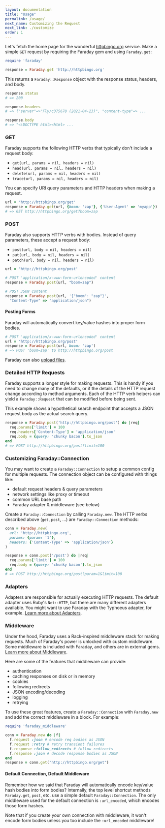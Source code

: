 ```yaml
---
layout: documentation
title: "Usage"
permalink: /usage/
next_name: Customizing the Request
next_link: ./customize
order: 1
---
```


Let's fetch the home page for the wonderful
[httpbingo.org](https://httpbingo.org) service. Make a simple `GET` request by
requiring the Faraday gem and using `Faraday.get`:

```ruby
require 'faraday'

response = Faraday.get 'http://httpbingo.org'
```

This returns a `Faraday::Response` object with the response status, headers, and
body.

```ruby
response.status
# => 200

response.headers
# => {"server"=>"Fly/c375678 (2021-04-23)", "content-type"=> ...

response.body
# => "<!DOCTYPE html><html> ...
```

### GET

Faraday supports the following HTTP verbs that typically don't include a request
body:

- `get(url, params = nil, headers = nil)`
- `head(url, params = nil, headers = nil)`
- `delete(url, params = nil, headers = nil)`
- `trace(url, params = nil, headers = nil)`

You can specify URI query parameters and HTTP headers when making a request.

```ruby
url = 'http://httpbingo.org/get'
response = Faraday.get(url, {boom: 'zap'}, {'User-Agent' => 'myapp'})
# => GET http://httpbingo.org/get?boom=zap
```

### POST

Faraday also supports HTTP verbs with bodies. Instead of query parameters, these
accept a request body:

- `post(url, body = nil, headers = nil)`
- `put(url, body = nil, headers = nil)`
- `patch(url, body = nil, headers = nil)`

```ruby
url = 'http://httpbingo.org/post'

# POST 'application/x-www-form-urlencoded' content
response = Faraday.post(url, "boom=zap")

# POST JSON content
response = Faraday.post(url, '{"boom": "zap"}',
  "Content-Type" => "application/json")
```

#### Posting Forms

Faraday will automatically convert key/value hashes into proper form bodies.

```ruby
# POST 'application/x-www-form-urlencoded' content
url = 'http://httpbingo.org/post'
response = Faraday.post(url, boom: 'zap')
# => POST 'boom=zap' to http://httpbingo.org/post
```

Faraday can also [upload files][multipart].

### Detailed HTTP Requests

Faraday supports a longer style for making requests. This is handy if you need
to change many of the defaults, or if the details of the HTTP request change
according to method arguments. Each of the HTTP verb helpers can yield a
`Faraday::Request` that can be modified before being sent.

This example shows a hypothetical search endpoint that accepts a JSON request
body as the actual search query.

```ruby
response = Faraday.post('http://httpbingo.org/post') do |req|
  req.params['limit'] = 100
  req.headers['Content-Type'] = 'application/json'
  req.body = {query: 'chunky bacon'}.to_json
end
# => POST http://httpbingo.org/post?limit=100
```

### Customizing Faraday::Connection

You may want to create a `Faraday::Connection` to setup a common config for
multiple requests. The connection object can be configured with things like:

- default request headers & query parameters
- network settings like proxy or timeout
- common URL base path
- Faraday adapter & middleware (see below)

Create a `Faraday::Connection` by calling `Faraday.new`. The HTTP verbs
described above (`get`, `post`, ...) are `Faraday::Connection` methods:

```ruby
conn = Faraday.new(
  url: 'http://httpbingo.org',
  params: {param: '1'},
  headers: {'Content-Type' => 'application/json'}
)

response = conn.post('/post') do |req|
  req.params['limit'] = 100
  req.body = {query: 'chunky bacon'}.to_json
end
# => POST http://httpbingo.org/post?param=1&limit=100
```

### Adapters

Adapters are responsible for actually executing HTTP requests. The default
adapter uses Ruby's `Net::HTTP`, but there are many different adapters
available. You might want to use Faraday with the Typhoeus adapter, for example.
[Learn more about Adapters](../adapters).

### Middleware

Under the hood, Faraday uses a Rack-inspired middleware stack for making
requests. Much of Faraday's power is unlocked with custom middleware. Some
middleware is included with Faraday, and others are in external gems. [Learn
more about Middleware](../middleware).

Here are some of the features that middleware can provide:

- authentication
- caching responses on disk or in memory
- cookies
- following redirects
- JSON encoding/decoding
- logging
- retrying

To use these great features, create a `Faraday::Connection` with `Faraday.new`
and add the correct middleware in a block. For example:

```ruby
require 'faraday_middleware'

conn = Faraday.new do |f|
  f.request :json # encode req bodies as JSON
  f.request :retry # retry transient failures
  f.response :follow_redirects # follow redirects
  f.response :json # decode response bodies as JSON
end
response = conn.get("http://httpbingo.org/get")
```

#### Default Connection, Default Middleware

Remember how we said that Faraday will automatically encode key/value hash
bodies into form bodies? Internally, the top level shortcut methods
`Faraday.get`, `post`, etc. use a simple default `Faraday::Connection`. The only
middleware used for the default connection is `:url_encoded`, which encodes
those form hashes.

Note that if you create your own connection with middleware, it won't encode
form bodies unless you too include the `:url_encoded` middleware!

[encoding]: ../middleware/url-encoded
[multipart]: ../middleware/multipart

